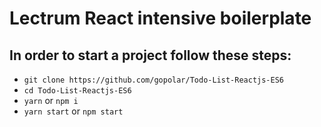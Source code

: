 # Lectrum React intensive boilerplate

## In order to start a project follow these steps:

+ `git clone https://github.com/gopolar/Todo-List-Reactjs-ES6`
+ `cd Todo-List-Reactjs-ES6`
+ `yarn` or `npm i`
+ `yarn start` or `npm start`
